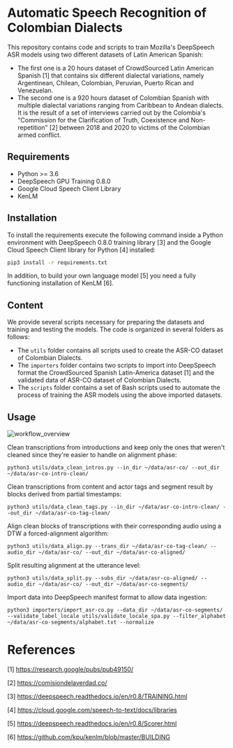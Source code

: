 # Automatic Speech Recognition of Colombian Dialects

This repository contains code and scripts to train Mozilla's DeepSpeech ASR models using two different datasets of
Latin American Spanish:

- The first one is a 20 hours dataset of CrowdSourced Latin American Spanish [1] that contains six different dialectal
variations, namely Argentinean, Chilean, Colombian, Peruvian, Puerto Rican and Venezuelan.
- The second one is a 920 hours dataset of Colombian Spanish with multiple dialectal variations ranging from Caribbean
to Andean dialects. It is the result of a set of interviews carried out by the Colombia's "Commission for the
Clarification of Truth, Coexistence and Non-repetition" [2] between 2018 and 2020 to victims of the Colombian armed
conflict.

## Requirements
- Python >= 3.6
- DeepSpeech GPU Training 0.8.0
- Google Cloud Speech Client Library
- KenLM

## Installation

To install the requirements execute the following command inside a Python environment with DeepSpeech 0.8.0 training
library [3] and the Google Cloud Speech Client library for Python [4] installed:

```bash
pip3 install -r requirements.txt 
```

In addition, to build your own language model [5] you need a fully functioning installation of KenLM [6].

## Content

We provide several scripts necessary for preparing the datasets and training and testing the models. The code is
organized in several folders as follows:

- The `utils` folder contains all scripts used to create the ASR-CO dataset of Colombian Dialects.
- The `importers` folder contains two scripts to import into DeepSpeech format the CrowdSourced Spanish Latin-America
dataset [1] and the validated data of ASR-CO dataset of Colombian Dialects.
- The `scripts` folder contains a set of Bash scripts used to automate the process of training the ASR models using the
above imported datasets.

## Usage

![workflow_overview](/uploads/29a585c3a3702cdb2d6dec541e4a5871/workflow_overview.png)

Clean transcriptions from introductions and keep only the ones that weren't cleaned since they're easier to handle 
on alignment phase:

```
python3 utils/data_clean_intros.py --in_dir ~/data/asr-co/ --out_dir ~/data/asr-co-intro-clean/
```

Clean transcriptions from content and actor tags and segment result by blocks derived from partial timestamps:

```
python3 utils/data_clean_tags.py --in_dir ~/data/asr-co-intro-clean/ --out_dir ~/data/asr-co-tag-clean/
```

Align clean blocks of transcriptions with their corresponding audio using a DTW a forced-alignment algorithm:

```
python3 utils/data_align.py --trans_dir ~/data/asr-co-tag-clean/ --audio_dir ~/data/asr-co/ --out_dir ~/data/asr-co-aligned/
```

Split resulting alignment at the utterance level:

```
python3 utils/data_split.py --subs_dir ~/data/asr-co-aligned/ --audio_dir ~/data/asr-co/ --out_dir ~/data/asr-co-segments/
```

Import data into DeepSpeech manifest format to allow data ingestion:

```
python3 importers/import_asr-co.py --data_dir ~/data/asr-co-segments/ --validate_label_locale utils/validate_locale_spa.py --filter_alphabet ~/data/asr-co-segments/alphabet.txt --normalize
```

# References

[1] https://research.google/pubs/pub49150/

[2] https://comisiondelaverdad.co/

[3] https://deepspeech.readthedocs.io/en/r0.8/TRAINING.html

[4] https://cloud.google.com/speech-to-text/docs/libraries

[5] https://deepspeech.readthedocs.io/en/r0.8/Scorer.html

[6] https://github.com/kpu/kenlm/blob/master/BUILDING
